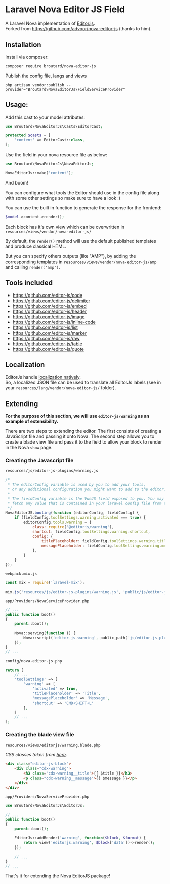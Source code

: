 # Laravel Nova Editor JS Field

A Laravel Nova implementation of [Editor.js](https://github.com/codex-team/editor.js).  
Forked from https://github.com/advoor/nova-editor-js (thanks to him).

## Installation

Install via composer:

```
composer require broutard/nova-editor-js
```

Publish the config file, langs and views
```
php artisan vendor:publish --provider="Broutard\NovaEditorJs\FieldServiceProvider"
```

## Usage:

Add this cast to your model attributes:

```php
use Broutard\NovaEditorJs\Casts\EditorCast;

protected $casts = [
    'content' => EditorCast::class,
];
```

Use the field in your nova resource file as below:

```php
use Broutard\NovaEditorJs\NovaEditorJs;

NovaEditorJs::make('content');
```

And boom!

You can configure what tools the Editor should use in the config 
file along with some other settings so make sure to have a look :)

You can use the built in function to generate the response for the frontend:

```php
$model->content->render();
```
Each block has it's own view which can be overwritten in `resources/views/vendor/nova-editor-js/`

By default, the `render()` method will use the default published templates and produce classical HTML.  

But you can specify others outputs (like "AMP"), by adding the corresponding templates in `resources/views/vendor/nova-editor-js/amp` and calling `render('amp')`.


## Tools included
* https://github.com/editor-js/code
* https://github.com/editor-js/delimiter
* https://github.com/editor-js/embed
* https://github.com/editor-js/header
* https://github.com/editor-js/image
* https://github.com/editor-js/inline-code
* https://github.com/editor-js/list
* https://github.com/editor-js/marker
* https://github.com/editor-js/raw
* https://github.com/editor-js/table
* https://github.com/editor-js/quote  

## Localization

EditorJs handle [localization natively](https://editorjs.io/internationalization).  
So, a localized JSON file can be used to translate all EditorJs labels (see in your `resources/lang/vendor/nova-editor-js/` folder).

## Extending

**For the purpose of this section, we will use `editor-js/warning` as an example of extensibility.**

There are two steps to extending the editor. The first consists of creating a JavaScript file and passing it onto Nova.
The second step allows you to create a blade view file and pass it to the field to allow your block to render in the Nova `show` page.
 
### Creating the Javascript file

`resources/js/editor-js-plugins/warning.js`

```js
/*
 * The editorConfig variable is used by you to add your tools,
 * or any additional configuration you might want to add to the editor.
 *
 * The fieldConfig variable is the VueJS field exposed to you. You may
 * fetch any value that is contained in your laravel config file from there.
 */
NovaEditorJS.booting(function (editorConfig, fieldConfig) {
    if (fieldConfig.toolSettings.warning.activated === true) {
        editorConfig.tools.warning = {
            class: require('@editorjs/warning'),
            shortcut: fieldConfig.toolSettings.warning.shortcut,
            config: {
                titlePlaceholder: fieldConfig.toolSettings.warning.titlePlaceholder,
                messagePlaceholder: fieldConfig.toolSettings.warning.messagePlaceholder,
            },
        }
    }
});
```

`webpack.mix.js`

```js
const mix = require('laravel-mix');

mix.js('resources/js/editor-js-plugins/warning.js', 'public/js/editor-js-plugins/warning.js');
```

`app/Providers/NovaServiceProvider.php`

```php
// ...
public function boot()
{
    parent::boot();

    Nova::serving(function () {
        Nova::script('editor-js-warning', public_path('js/editor-js-plugins/warning.js'));
    });
}
// ...
```

`config/nova-editor-js.php`

```php
return [
    // ...
    'toolSettings' => [
        'warning' => [
            'activated' => true,
            'titlePlaceholder' => 'Title',
            'messagePlaceholder' => 'Message',
            'shortcut' => 'CMD+SHIFT+L'
        ],
    ]
    // ...
];
```

### Creating the blade view file

`resources/views/editorjs/warning.blade.php`

*CSS classes taken from [here](https://github.com/editor-js/warning/blob/master/src/index.css).*

```html
<div class="editor-js-block">
    <div class="cdx-warning">
        <h3 class="cdx-warning__title">{{ $title }}</h3>
        <p class="cdx-warning__message">{{ $message }}</p>
    </div>
</div>
```

`app/Providers/NovaServiceProvider.php`

```php
use Broutard\NovaEditorJs\EditorJs;

// ...
public function boot()
{
    parent::boot();

    EditorJs::addRender('warning', function($block, $format) {
        return view('editorjs.warning', $block['data'])->render();
    });
    
    // ...
}
// ...
```

That's it for extending the Nova EditorJS package!

